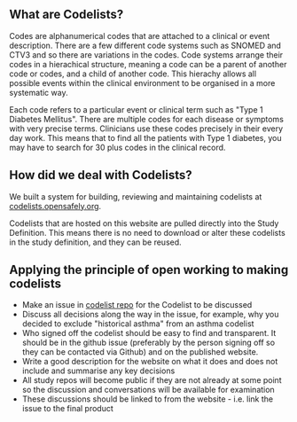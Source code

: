 ## What are Codelists?

Codes are alphanumerical codes that are attached to a clinical or event description. There are a few different 
code systems such as SNOMED and CTV3 and so there are variations in the codes. Code systems arrange their codes in a
hierachical structure, meaning a code can be a parent of another code or codes, and a child of another code. This 
hierachy allows all possible events within the clinical environment to be organised in a more systematic way. 

Each code refers to a particular event or clinical term such as "Type 1 Diabetes Mellitus". There are multiple 
codes for each disease or symptoms with very precise terms. Clinicians use these codes precisely in their
every day work. This means that to find all the patients with Type 1
diabetes, you may have to search for 30 plus codes in the clinical record. 

## How did we deal with Codelists?

We built a system for 
building, reviewing and maintaining codelists at [codelists.opensafely.org](https://codelists.opensafely.org/). 

Codelists that are hosted on this website are pulled directly into the Study Definition. This means there is no need
to download or alter these codelists in the study definition, and they can be reused. 

## Applying the principle of open working to making codelists

- Make an issue in [codelist repo](https://github.com/opensafely/codelist-development) for the Codelist to be discussed
- Discuss all decisions along the way in the issue, for example, why you decided to exclude
"historical asthma" from an asthma codelist
- Who signed off the codelist should be easy to find and transparent. It should be in the github issue (preferably 
by the person signing off so they can be contacted via Github) and on the published website. 
- Write a good description for the website on what it does and does not include and summarise
any key decisions
- All study repos will become public if they are not already at some point so the 
discussion and conversations will be available for examination
- These discussions should be linked to from the website - i.e. link the issue to the
final product

